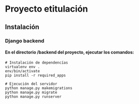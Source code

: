 # Proyecto etitulación

## Instalación
### Django backend
#### En el directorio /backend del proyecto, ejecutar los comandos:
```
# Instalación de dependencías
virtualenv env .
env/bin/activate
pip install -r required_apps
```

```
# Ejecución del servidor
python manage.py makemigrations
python manage.py migrate
python manage.py runserver
```

